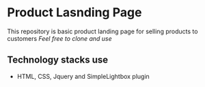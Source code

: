 # Product Lasnding Page

This repository is basic product landing page for selling products to customers
_Feel free to clone and use_

## Technology stacks use
+ HTML, CSS, Jquery and SimpleLightbox plugin